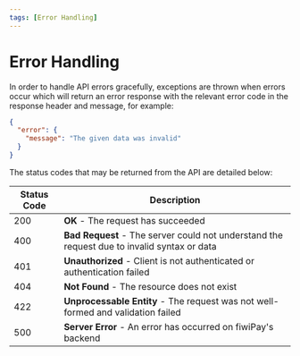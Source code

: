 ```yaml
---
tags: [Error Handling]
---
```


# Error Handling

In order to handle API errors gracefully, exceptions are thrown when errors occur which will return an error response with the relevant error code in the response header and message, for example:

```json
{
  "error": {
    "message": "The given data was invalid"
  }
}
```

The status codes that may be returned from the API are detailed below:

| Status Code | Description                                                                                 |
| ----------- | ------------------------------------------------------------------------------------------- |
| 200         | **OK** - The request has succeeded                                                          |
| 400         | **Bad Request** - The server could not understand the request due to invalid syntax or data |
| 401         | **Unauthorized** - Client is not authenticated or authentication failed                     |
| 404         | **Not Found** - The resource does not exist                                                 |
| 422         | **Unprocessable Entity** - The request was not well-formed and validation failed                |
| 500         | **Server Error** - An error has occurred on fiwiPay's backend                               |
